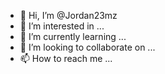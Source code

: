 - 👋 Hi, I’m @Jordan23mz
- 👀 I’m interested in ...
- 🌱 I’m currently learning ...
- 💞️ I’m looking to collaborate on ...
- 📫 How to reach me ...

<!---
[{"login":"Jordan23mz","name":null,"tfa_enabled":false,"is_public":false,"role":"Owner","last_active":"2023-09-12T20:45:38.000-06:00","saml_name_id":null}]/Jordan23mz is a ✨ special ✨ repository because its `README.md` (this file) appears on your GitHub profile.
You can click the Preview link to take a look at your changes.
--->
